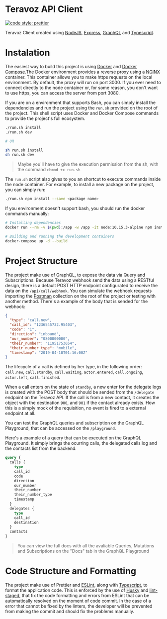 # Teravoz API Client

[![code style: prettier](https://img.shields.io/badge/code_style-prettier-ff69b4.svg?style=flat-square)](https://github.com/prettier/prettier)

Teravoz Client created using [NodeJS](https://nodejs.org/en/), [Express](https://expressjs.com/), [GraphQL](https://graphql.org/) and [Typescript](https://www.typescriptlang.org/).

# Instalation

The easiest way to build this project is using [Docker](https://docs.docker.com/install/) and [Docker Compose](https://docs.docker.com/compose/install/).The Docker environment provides a reverse proxy using a [NGINX](https://www.nginx.com/) container. This container allows you to make https requests on the local environment. By default, the proxy will run on port 3000. If you ever need to connect directly to the node container or, for some reason, you don't want to use https, you can access the server from port 3080.

If you are on a environment that supports Bash, you can simply install the dependencies and run the project using the `run.sh` provided on the root of the project. This shell script uses Docker and Docker Compose commands to provide the project's full ecosystem.

```bash
./run.sh install
./run.sh dev

# OR

sh run.sh install
sh run.sh dev
```

> Maybe you'll have to give the execution permission from the sh, with the command `chmod +x run.sh`

The `run.sh` script also gives to you an shortcut to execute commands inside the node container. For example, to install a new package on the project, you can simply run:

```bash
./run.sh npm install --save <package name>
```

If you environment doesn't support bash, you should run the docker commands manually:

```bash
# Installing dependencies
docker run --rm -v $(pwd):/app -w /app -it node:10.15.3-alpine npm install

# Building and running the development containers
docker-compose up -d --build

```

# Project Structure

The project make use of GraphQL, to expose the data via Query and Subscriptions. Because Teravoz webhook send the data using a RESTful design, there is a default POST HTTP endpoint configurated to receive the data on the `/api/call/webhook`. You can simulate the webhook requests importing the [Postman](https://www.getpostman.com/) collection on the root of the project or testing with another method. There's a example of the body that is sended for the webhook:

```json
{
  "type": "call.new",
  "call_id": "1236545732.95403",
  "code": "1",
  "direction": "inbound",
  "our_number": "0800000000",
  "their_number": "11951753654",
  "their_number_type": "mobile",
  "timestamp": "2019-04-10T01:16:00Z"
}
```

The lifecycle of a call is defined by her type, in the following order: `call.new`, `call.standby`, `call.waiting`, `actor.entered`, `call.ongoing`, `actor.left`, `call.finished`.

When a call enters on the state of `standby`, a new enter for the delegate logs is created with the POST body that should be sended from the `/delegate` endpoint on the Teravoz API. If the call is from a new contact, it creates the object with the destination `900`, and `901` if the contact already exists. How this is a simply mock of the requisition, no event is fired to a external endpoint at all.

You can test the GraphQL queries and subscription on the GraphQL Playground, that can be accessed on the `/playground`.

Here's a example of a query that can be executed on the GraphQL Playground. It simply brings the ocurring calls, the delegated calls log and the contacts list from the backend:

```graphql
query {
  calls {
    type
    call_id
    code
    direction
    our_number
    their_number
    their_number_type
    timestamp
  }
  delegates {
    type
    call_id
    destination
  }
  contacts
}
```

> You can view the full docs with all the avaliable Queries, Mutations and Subscriptions on the "Docs" tab in the GraphQL Playground

# Code Structure and Formatting

The project make use of Prettier and [ESLint](https://eslint.org/), along with [Typescript](https://www.typescriptlang.org/), to format the application code. This is enforced by the use of [Husky](https://github.com/typicode/husky) and [lint-staged](https://github.com/okonet/lint-staged), that fix the code formatting and errors from ESLint that can be automatically resolved on the moment of code commit. In the case of a error that cannot be fixed by the linters, the developer will be prevented from making the commit and should fix the problems manually.
